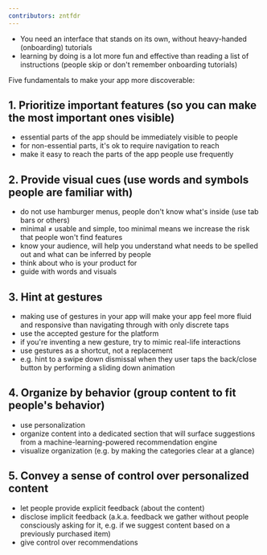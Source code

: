 ```yaml
---
contributors: zntfdr
---
```


- You need an interface that stands on its own, without heavy-handed (onboarding) tutorials
- learning by doing is a lot more fun and effective than reading a list of instructions (people skip or don't remember onboarding tutorials)

Five fundamentals to make your app more discoverable:

## 1. Prioritize important features (so you can make the most important ones visible)

- essential parts of the app should be immediately visible to people
- for non-essential parts, it's ok to require navigation to reach
- make it easy to reach the parts of the app people use frequently

## 2. Provide visual cues (use words and symbols people are familiar with)

- do not use hamburger menus, people don't know what's inside (use tab bars or others)
- minimal ≠ usable and simple, too minimal means we increase the risk that people won't find features
- know your audience, will help you understand what needs to be spelled out and what can be inferred by people
- think about who is your product for
- guide with words and visuals

## 3. Hint at gestures

- making use of gestures in your app will make your app feel more fluid and responsive than navigating through with only discrete taps
- use the accepted gesture for the platform
- if you're inventing a new gesture, try to mimic real-life interactions
- use gestures as a shortcut, not a replacement
- e.g. hint to a swipe down dismissal when they user taps the back/close button by performing a sliding down animation

## 4. Organize by behavior (group content to fit people's behavior)

- use personalization
- organize content into a dedicated section that will surface suggestions from a machine-learning-powered recommendation engine
- visualize organization (e.g. by making the categories clear at a glance)

## 5. Convey a sense of control over personalized content

- let people provide explicit feedback (about the content)
- disclose implicit feedback (a.k.a. feedback we gather without people consciously asking for it, e.g. if we suggest content based on a previously purchased item)
- give control over recommendations

